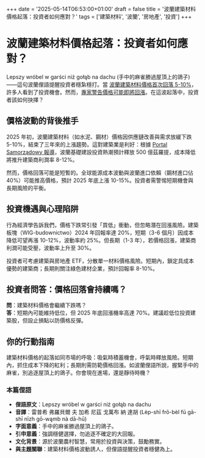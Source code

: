+++
date = '2025-05-14T06:53:00+01:00'
draft = false
title = '波蘭建築材料價格起落：投資者如何應對？'
tags = ['建築材料', '波蘭', '房地產', '投資']
+++

# 波蘭建築材料價格起落：投資者如何應對？

Lepszy wróbel w garści niż gołąb na dachu (手中的麻雀勝過屋頂上的鴿子)——這句波蘭俚語提醒投資者穩紮穩打。當 [波蘭建築材料價格首次回落 5-10%](https://espresso.com.pl/ceny-materialow-budowlanych-spadaja-pierwszy-raz-od-lat/)，許多人看到了投資機會。然而，[專家警告價格可能即將回漲](https://www.bankier.pl/wiadomosc/Taniej-ale-nie-na-dlugo-Materialy-budowlane-przed-podwyzka-8940411.html)。在這波起落中，投資者該如何抉擇？

## 價格波動的背後推手

2025 年初，波蘭建築材料（如水泥、鋼材）價格因供應鏈改善與需求放緩下跌 5-10%，結束了三年來的上漲趨勢。這對建築業是利好：根據 [Portal Samorządowy 報導](https://www.portalsamorzadowy.pl/inwestycje/nadchodzi-wielki-boom-inwestycyjny-w-polsce-szykuje-sie-wysyp-nowych-budow,611435.html)，波蘭基礎建設投資熱潮預計釋放 500 億茲羅提，成本降低將推升建築商利潤率 8-12%。

然而，價格回落可能是短暫的。全球能源成本波動與波蘭進口依賴（鋼材進口佔 40%）可能推高價格，預計 2025 年底上漲 10-15%。投資者需警惕短期機會與長期風險的平衡。

## 投資機遇與心理陷阱

行為經濟學告訴我們，價格下跌常引發「買低」衝動，但忽略潛在回漲風險。建築板塊（WIG-budownictwo）2024 年回報率達 20%，短期（3-6 個月）因成本降低可望再漲 10-12%，波動率約 25%。但長期（1-3 年），若價格回漲，建築商利潤可能受壓，波動率上升至 30%。

投資者可考慮建築與房地產 ETF，分散單一材料價格風險。短期內，鎖定具成本優勢的建築商；長期則關注綠色建材企業，預計回報率 8-10%。

## 投資者問答：價格回落會持續嗎？

**問**：建築材料價格會繼續下跌嗎？  
**答**：短期內可能維持低位，但 2025 年底回漲機率高達 70%。建議趁低位投資建築股，但設止損點以防價格反彈。

## 你的行動指南

建築材料價格的起落如同市場的呼吸：吸氣時積蓄機會，呼氣時釋放風險。短期內，抓住成本下降的紅利；長期則需防範價格回漲。如波蘭俚語所說，握緊手中的麻雀，別追逐屋頂上的鴿子。你會現在進場，還是靜待時機？

### 本篇俚語

- **俚語原文**：Lepszy wróbel w garści niż gołąb na dachu  
- **音譯**：雷普希 弗羅貝爾 夫 加希 尼茲 戈萬布 納 達胡 (Lèp-shī frō-bèl fū gā-shī nīzh gō-wąmb nà dā-hū)  
- **字面意義**：手中的麻雀勝過屋頂上的鴿子。  
- **引申意義**：強調穩健選擇，勿追逐不確定的大回報。  
- **文化背景**：源於波蘭農村智慧，常用於投資與決策，鼓勵務實。  
- **與主題關聯**：建築材料價格波動誘人，但俚語提醒投資者穩健為上。